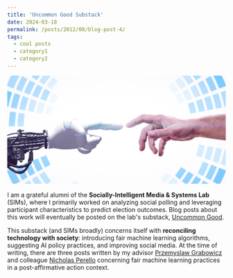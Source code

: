 ```yaml
---
title: 'Uncommon Good Substack'
date: 2024-03-18
permalink: /posts/2012/08/blog-post-4/
tags:
  - cool posts
  - category1
  - category2
---
```


![Uncommon Good Logo (provided by Mohamed Hassan)](/images/rai.jpg)

I am a grateful alumni of the **Socially-Intelligent Media & Systems Lab** (SIMs), where I primarily worked on analyzing social polling and leveraging participant characteristics to predict election outcomes. Blog posts about this work will eventually be posted on the lab's substack, [Uncommon Good](https://uncommongood.substack.com).

This substack (and SIMs broadly) concerns itself with **reconciling technology with society**: introducing fair machine learning algorithms, suggesting AI policy practices, and improving social media. At the time of writing, there are three posts written by my advisor [Przemyslaw Grabowicz](https://przemyslslaw.github.io) and colleague [Nicholas Perello](https://nperello.github.io) concerning fair machine learning practices in a post-affirmative action context. 
